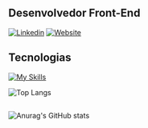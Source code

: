 ## Desenvolvedor Front-End

[![Linkedin](https://img.shields.io/badge/LinkedIn-0077B5?style=for-the-badge&logo=linkedin&logoColor=white)](https://www.linkedin.com/in/daniel-araujo-moura/)
[![Website](https://img.shields.io/badge/portfólio-0A0A0A?style=for-the-badge&logo=dev.to&logoColor=white)](https://portfolio-daniel-m.netlify.app/)


## Tecnologias

<div>

  [![My Skills](https://skillicons.dev/icons?i=js,css,html,mysql&theme=light)](https://skillicons.dev)

  ![Top Langs](https://github-readme-stats.vercel.app/api/top-langs/?username=DanielMVP7&layout=compact&theme=dark)
</div>

##

<div>
  
  ![Anurag's GitHub stats](https://github-readme-stats.vercel.app/api?username=DanielMVP7&show_icons=true&theme=dark)
</div>



